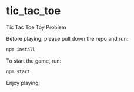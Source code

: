# tic_tac_toe
Tic Tac Toe Toy Problem

Before playing, please pull down the repo and run:
```javascript
npm install
```

To start the game, run:
```javascript
npm start
```

Enjoy playing!
